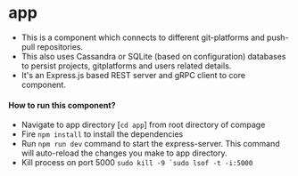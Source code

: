 # app
- This is a component which connects to different git-platforms and push-pull repositories. 
- This also uses Cassandra or SQLite (based on configuration) databases to persist projects, gitplatforms and users related details.
- It's an Express.js based REST server and gRPC client to core component.

#### How to run this component?
- Navigate to app directory [`cd app`] from root directory of compage
- Fire `npm install` to install the dependencies
- Run `npm run dev` command to start the express-server. This command will auto-reload the changes you make to app directory.
- Kill process on port 5000
```sudo kill -9 `sudo lsof -t -i:5000```
